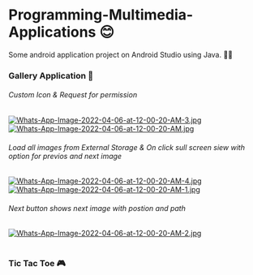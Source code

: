 # Programming-Multimedia-Applications 😊

Some android application project on Android Studio using Java. 👨‍💻 
<h3>Gallery Application 🎥 </h3>
<h6>Custom Icon & Request for permission</h6>

[![Whats-App-Image-2022-04-06-at-12-00-20-AM-3.jpg](https://i.postimg.cc/FKy8dgGG/Whats-App-Image-2022-04-06-at-12-00-20-AM-3.jpg)](https://postimg.cc/Ny0pZX3r)
[![Whats-App-Image-2022-04-06-at-12-00-20-AM.jpg](https://i.postimg.cc/qMc1GM2M/Whats-App-Image-2022-04-06-at-12-00-20-AM.jpg)](https://postimg.cc/F7RbrvP2)

<h6>Load all images from External Storage & On click sull screen siew with option for previos and next image</h6>

[![Whats-App-Image-2022-04-06-at-12-00-20-AM-4.jpg](https://i.postimg.cc/4xLb8KyZ/Whats-App-Image-2022-04-06-at-12-00-20-AM-4.jpg)](https://postimg.cc/xXmz81LF)
[![Whats-App-Image-2022-04-06-at-12-00-20-AM-1.jpg](https://i.postimg.cc/KY17CZ3T/Whats-App-Image-2022-04-06-at-12-00-20-AM-1.jpg)](https://postimg.cc/cKN8nGm1)

<h6>Next button shows next image with postion and path</h6>

[![Whats-App-Image-2022-04-06-at-12-00-20-AM-2.jpg](https://i.postimg.cc/bv40hK1B/Whats-App-Image-2022-04-06-at-12-00-20-AM-2.jpg)](https://postimg.cc/kVFRNY1Q)
<br><br>

<h3>Tic Tac Toe 🎮 </h3>
